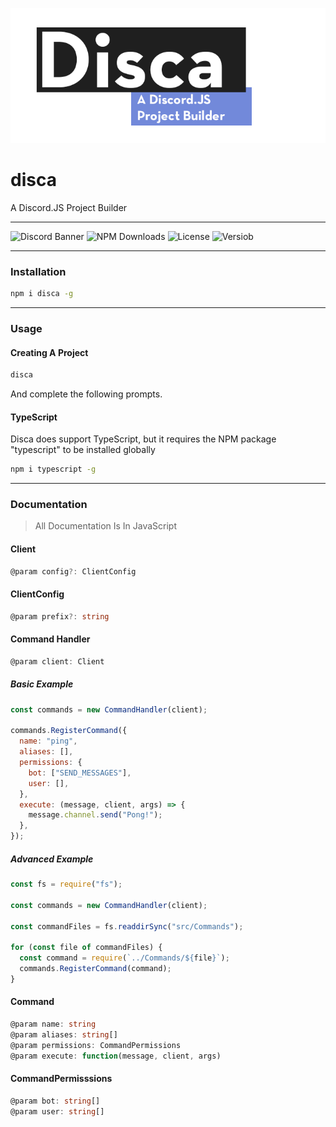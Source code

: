 ![Logo](assets/banner.png)

# disca

A Discord.JS Project Builder

---

![Discord Banner](https://discordapp.com/api/guilds/746582390373220352/widget.png?style=banner3)
![NPM Downloads](https://img.shields.io/npm/dw/disca?style=flat-square)
![License](https://img.shields.io/npm/l/disca?style=flat-square)
![Versiob](https://img.shields.io/npm/v/disca?style=flat-square)

---

### Installation

```bash
npm i disca -g
```

---

### Usage

#### Creating A Project

```bash
disca
```

And complete the following prompts.

#### TypeScript

Disca does support TypeScript, but it requires the NPM package "typescript" to be installed globally

```bash
npm i typescript -g
```

---

### Documentation

> All Documentation Is In JavaScript

#### Client

```ts
@param config?: ClientConfig
```

#### ClientConfig

```ts
@param prefix?: string
```

#### Command Handler

```ts
@param client: Client
```

##### Basic Example

```js
const commands = new CommandHandler(client);

commands.RegisterCommand({
  name: "ping",
  aliases: [],
  permissions: {
    bot: ["SEND_MESSAGES"],
    user: [],
  },
  execute: (message, client, args) => {
    message.channel.send("Pong!");
  },
});
```

##### Advanced Example

```js
const fs = require("fs");

const commands = new CommandHandler(client);

const commandFiles = fs.readdirSync("src/Commands");

for (const file of commandFiles) {
  const command = require(`../Commands/${file}`);
  commands.RegisterCommand(command);
}
```

#### Command

```ts
@param name: string
@param aliases: string[]
@param permissions: CommandPermissions
@param execute: function(message, client, args)
```

#### CommandPermisssions

```ts
@param bot: string[]
@param user: string[]
```

